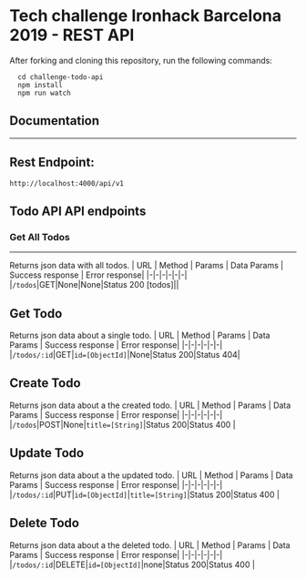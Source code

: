 # Tech challenge Ironhack Barcelona 2019 - REST API

After forking and cloning this repository, run the following commands:
```
  cd challenge-todo-api
  npm install
  npm run watch
```

## Documentation
----
## Rest Endpoint:
`http://localhost:4000/api/v1`

## Todo API API endpoints

### Get All Todos
----
  Returns json data with all todos.
  | URL | Method | Params | Data Params | Success response | Error response|
  |-|-|-|-|-|-|
  |`/todos`|GET|None|None|Status 200 [todos]||


**Get Todo**
----
  Returns json data about a single todo.
  | URL | Method | Params | Data Params | Success response | Error response|
  |-|-|-|-|-|-|
  |`/todos/:id`|GET|`id=[ObjectId]`|None|Status 200|Status 404|

**Create Todo**
----
  Returns json data about a the created todo.
  | URL | Method | Params | Data Params | Success response | Error response|
  |-|-|-|-|-|-|
  |`/todos`|POST|None|`title=[String]`|Status 200|Status 400 |

**Update Todo**
----
  Returns json data about a the updated todo.
  | URL | Method | Params | Data Params | Success response | Error response|
  |-|-|-|-|-|-|
  |`/todos/:id`|PUT|`id=[ObjectId]`|`title=[String]`|Status 200|Status 400 |


**Delete Todo**
----
  Returns json data about a the deleted todo.
  | URL | Method | Params | Data Params | Success response | Error response|
  |-|-|-|-|-|-|
  |`/todos/:id`|DELETE|`id=[ObjectId]`|none|Status 200|Status 400 |
